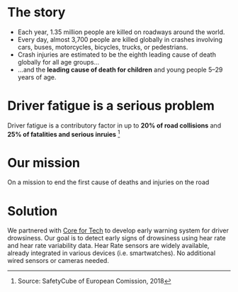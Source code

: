 # The story
* Each year, 1.35 million people are killed on roadways around the world.
* Every day, almost 3,700 people are killed globally in crashes involving cars, buses, motorcycles, bicycles, trucks, or pedestrians.
* Crash injuries are estimated to be the eighth leading cause of death globally for all age groups...
* ...and the **leading cause of death for children** and young people 5–29 years of age.

# Driver fatigue is a serious problem
Driver fatigue is a contributory factor in up to **20% of road collisions** and **25% of fatalities and serious inruies** [^1]
[^1]: Source: SafetyCube of European Comission, 2018

# Our mission
On a mission to end the first cause of deaths and injuries on the road

# Solution
We partnered with [Core for Tech](https://corefortech.com/en/) to develop early warning system for driver drowsiness.
Our goal is to detect early signs of drowsiness using hear rate and hear rate variability data.
Hear Rate sensors are widely available, already integrated in various devices (i.e. smartwatches). No additional wired sensors or cameras needed.
